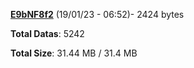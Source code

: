 [**E9bNF8f2**](/data/E9bNF8f2.txt) (19/01/23 - 06:52)- 2424 bytes

**Total Datas**: 5242

**Total Size**: 31.44 MB / 31.4 MB